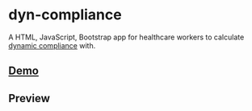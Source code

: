 # dyn-compliance

A HTML, JavaScript, Bootstrap app for healthcare workers to calculate [dynamic compliance](https://www.physio-pedia.com/Lung_Compliance) with.

## [Demo](https://do-jonathan4.github.io/dyn-compliance/)

## Preview